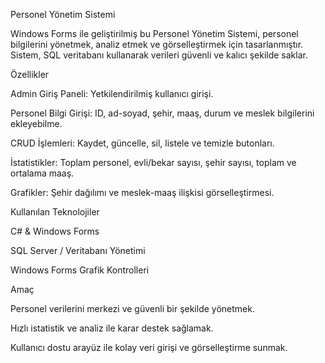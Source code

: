 Personel Yönetim Sistemi 

Windows Forms ile geliştirilmiş bu Personel Yönetim Sistemi, personel bilgilerini yönetmek, analiz etmek ve görselleştirmek için tasarlanmıştır. Sistem, SQL veritabanı kullanarak verileri güvenli ve kalıcı şekilde saklar.

Özellikler

Admin Giriş Paneli: Yetkilendirilmiş kullanıcı girişi.

Personel Bilgi Girişi: ID, ad-soyad, şehir, maaş, durum ve meslek bilgilerini ekleyebilme.

CRUD İşlemleri: Kaydet, güncelle, sil, listele ve temizle butonları.

İstatistikler: Toplam personel, evli/bekar sayısı, şehir sayısı, toplam ve ortalama maaş.

Grafikler: Şehir dağılımı ve meslek-maaş ilişkisi görselleştirmesi.

Kullanılan Teknolojiler

C# & Windows Forms

SQL Server / Veritabanı Yönetimi

Windows Forms Grafik Kontrolleri

Amaç

Personel verilerini merkezi ve güvenli bir şekilde yönetmek.

Hızlı istatistik ve analiz ile karar destek sağlamak.

Kullanıcı dostu arayüz ile kolay veri girişi ve görselleştirme sunmak.
